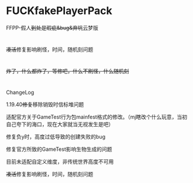 # FUCKfakePlayerPack
FFPP-假人~~到处是瑕疵&amp;bug&amp;弃坑~~云梦版

#

~~凑活~~修复影响刷怪，时间，随机刻问题

#

~~炸了，什么都炸了，等修吧，什么不刷怪，什么随机刻~~

#
ChangeLog

1.19.40~~修复~~移除销毁时信标堆问题

适配官方关于GameTest行为包mainfest格式的修改。（mj瞎改个什么玩意，当初自己夸下的海口，现在大家就当无视发生是吧）

修复负y时，高度过低导致的创建失败的bug

修复官方所致的GameTest影响生物生成的问题

目前未适配自定义维度，非传统世界高度不可用

~~凑活~~修复影响刷怪，时间，随机刻问题
